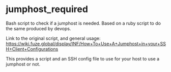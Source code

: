 # jumphost_required
Bash script to check if a jumphost is needed.  Based on a ruby script to do the same produced by devops.

Link to the original script, and general usage:
https://wiki.fuze.global/display/INF/How+To+Use+A+Jumphost+in+your+SSH+Client+Configurations

This provides a script and an SSH config file to use for your host to use a jumphost or not.
